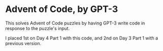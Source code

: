 # Advent of Code, by GPT-3

This solves Advent of Code puzzles by having GPT-3 write code in response to the
puzzle's input.

I placed 1st on Day 4 Part 1 with this code, and 2nd on Day 3 Part 1 with a
previous version.
